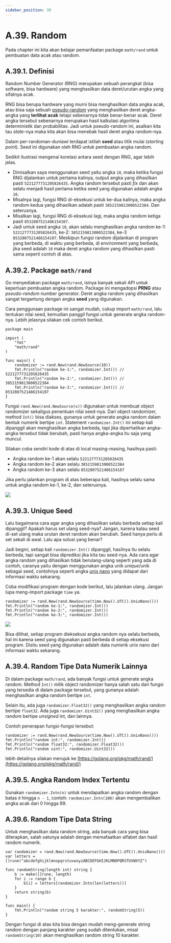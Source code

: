 ```yaml
---
sidebar_position: 39
---
```


# A.39. Random


Pada chapter ini kita akan belajar pemanfaatan package `math/rand` untuk pembuatan data acak atau random.

## A.39.1. Definisi

Random Number Generator (RNG) merupakan sebuah perangkat (bisa software, bisa hardware) yang menghasilkan data deret/urutan angka yang sifatnya acak.

RNG bisa berupa hardware yang murni bisa menghasilkan data angka acak, atau bisa saja sebuah  [pseudo-random](https://en.wikipedia.org/wiki/Pseudorandom_number_generator)  yang menghasilkan deret angka-angka yang  **terlihat acak**  tetapi sebenarnya tidak benar-benar acak. Deret angka tersebut sebenarnya merupakan hasil kalkulasi algoritma deterministik dan probabilitas. Jadi untuk pseudo-random ini, asalkan kita tau  _state_-nya maka kita akan bisa menebak hasil deret angka random-nya.

Dalam per-randoman-duniawi terdapat istilah  **seed**  atau titik mulai (_starting point_). Seed ini digunakan oleh RNG untuk pembuatan angka random.

Sedikit ilustrasi mengenai korelasi antara seed dengan RNG, agar lebih jelas.

-   Dimisalkan saya menggunakan seed yaitu angka  `10`, maka ketika fungsi RNG dijalankan untuk pertama kalinya, output angka yang dihasilkan pasti  `5221277731205826435`. Angka random tersebut pasti  _fix_  dan akan selalu menjadi hasil pertama ketika seed yang digunakan adalah angka  `10`.
-   Misalnya lagi, fungsi RNG di-eksekusi untuk ke-dua kalinya, maka angka random kedua yang dihasilkan adalah pasti  `3852159813000522384`. Dan seterusnya.
-   Misalkan lagi, fungsi RNG di-eksekusi lagi, maka angka random ketiga pasti  `8532807521486154107`.
-   Jadi untuk seed angka  `10`, akan selalu menghasilkan angka random ke-1:  `5221277731205826435`, ke-2:  `3852159813000522384`, ke-3  `8532807521486154107`. Meskipun fungsi random dijalankan di program yang berbeda, di waktu yang berbeda, di environment yang berbeda, jika seed adalah  `10`  maka deret angka random yang dihasilkan pasti sama seperti contoh di atas.


## A.39.2. Package  `math/rand`

Go menyediakan package  `math/rand`, isinya banyak sekali API untuk keperluan pembuatan angka random. Package ini mengadopsi  **PRNG**  atau  _pseudo-random_  number generator. Deret angka random yang dihasilkan sangat tergantung dengan angka  **seed**  yang digunakan.

Cara penggunaan package ini sangat mudah, cukup import  `math/rand`, lalu tentukan nilai seed, kemudian panggil fungsi untuk generate angka random-nya. Lebih jelasnya silakan cek contoh berikut.

```
package main

import (
    "fmt"
    "math/rand"
)

func main() {
    randomizer := rand.New(rand.NewSource(10))
    fmt.Println("random ke-1:", randomizer.Int()) // 5221277731205826435
    fmt.Println("random ke-2:", randomizer.Int()) // 3852159813000522384
    fmt.Println("random ke-3:", randomizer.Int()) // 8532807521486154107
}
```
Fungsi  `rand.New(rand.NewSource(x))`  digunakan untuk membuat object randomizer sekaligus penentuan nilai seed-nya. Dari object randomizer, method  `Int()`  bisa diakses, gunanya untuk generate angka random dalam bentuk numerik bertipe  `int`. Statement  `randomizer.Int()`  ini setiap kali dipanggil akan menghasilkan angka berbeda, tapi jika diperhatikan angka-angka tersebut tidak berubah, pasti hanya angka-angka itu saja yang muncul.

Silakan coba sendiri kode di atas di local masing-masing, hasilnya pasti:

-   Angka random ke-1 akan selalu  `5221277731205826435`
-   Angka random ke-2 akan selalu  `3852159813000522384`
-   Angka random ke-3 akan selalu  `8532807521486154107`

Jika perlu jalankan program di atas beberapa kali, hasilnya selalu sama untuk angka random ke-1, ke-2, dan seterusnya.

**![](https://lh7-rt.googleusercontent.com/docsz/AD_4nXczd1pxL0zQFESEXP9OB7d4gorCppOycO4K_war1G80oqXjKVNAHvnkPMnq1WW2zXuporQ2FPnEXSgX4vFg3jca38o4KjtY_XAd4LlpyzX2o25tpm8Gah0eePkmod-4s6nXQ_5f8DerNqHve9E5SCxssLNh?key=d3s-vJLBsYtwvRvGfZhdnw)**

## A.39.3. Unique Seed

Lalu bagaimana cara agar angka yang dihasilkan selalu berbeda setiap kali dipanggil? Apakah harus set ulang seed-nya? Jangan, karena kalau seed di-set ulang maka urutan deret random akan berubah. Seed hanya perlu di set sekali di awal. Lalu apa solusi yang benar?

Jadi begini, setiap kali  `randomizer.Int()`  dipanggil, hasilnya itu selalu berbeda, tapi sangat bisa diprediksi jika kita tau seed-nya. Ada cara agar angka random yang dihasilkan tidak berulang-ulang seperti yang ada di contoh, caranya yaitu dengan menggunakan angka unik  _unique_/unik sebagai seed, contohnya seperti angka  [unix nano](https://en.wikipedia.org/wiki/GNU_nano)  yang didapat dari informasi waktu sekarang.

Coba modifikasi program dengan kode berikut, lalu jalankan ulang. Jangan lupa meng-import package  `time`  ya.

```
randomizer := rand.New(rand.NewSource(time.Now().UTC().UnixNano()))
fmt.Println("random ke-1:", randomizer.Int())
fmt.Println("random ke-2:", randomizer.Int())
fmt.Println("random ke-3:", randomizer.Int())
```

**![](https://lh7-rt.googleusercontent.com/docsz/AD_4nXdl41fiKY_WfiLAwSh21yY0jb_D8XVUI53-mK7Lx8UW2MMpYGDChr6QPHCWtyEJMPPu8mAn3VgFxf4zUsFvgZ-UQd2VSGyAsVlXCUDdMiesKKR7_KYZX03RUSjmMJnA9uue6xtzK0t44Ju9-9S0VVkdFWH1?key=d3s-vJLBsYtwvRvGfZhdnw)**

Bisa dilihat, setiap program dieksekusi angka random nya selalu berbeda, hal ini karena seed yang digunakan pasti berbeda di setiap eksekusi program. Disitu seed yang digunakan adalah data numerik unix nano dari informasi waktu sekarang.

## A.39.4. Random Tipe Data Numerik Lainnya

Di dalam package  `math/rand`, ada banyak fungsi untuk generate angka random. Method  `Int()`  milik object randomizer hanya salah satu dari fungsi yang tersedia di dalam package tersebut, yang gunanya adalah menghasilkan angka random bertipe  `int`.

Selain itu, ada juga  `randomizer.Float32()`  yang menghasilkan angka random bertipe  `float32`. Ada juga  `randomizer.Uint32()`  yang menghasilkan angka random bertipe  _unsigned_  int, dan lainnya.

Contoh penerapan fungsi-fungsi tersebut:

```
randomizer := rand.New(rand.NewSource(time.Now().UTC().UnixNano()))
fmt.Println("random int:", randomizer.Int())
fmt.Println("random float32:", randomizer.Float32())
fmt.Println("random uint:", randomizer.Uint32())

```

lebih detailnya silakan merujuk ke  [https://golang.org/pkg/math/rand/](https://golang.org/pkg/math/rand/)

## A.39.5. Angka Random Index Tertentu

Gunakan  `randomizer.Intn(n)`  untuk mendapatkan angka random dengan batas  `0`  hingga  `n - 1`, contoh:  `randomizer.Intn(100)`  akan mengembalikan angka acak dari 0 hingga 99.

## A.39.6. Random Tipe Data String

Untuk menghasilkan data random string, ada banyak cara yang bisa diterapkan, salah satunya adalah dengan memafaatkan alfabet dan hasil random numerik.

```
var randomizer = rand.New(rand.NewSource(time.Now().UTC().UnixNano()))
var letters = []rune("abcdefghijklmnopqrstuvwxyzABCDEFGHIJKLMNOPQRSTUVWXYZ")

func randomString(length int) string {
    b := make([]rune, length)
    for i := range b {
        b[i] = letters[randomizer.Intn(len(letters))]
    }
    return string(b)
}

func main() {
    fmt.Println("random string 5 karakter:", randomString(5))
}
```

Dengan fungsi di atas kita bisa dengan mudah meng-generate string random dengan panjang karakter yang sudah ditentukan, misal  `randomString(10)`  akan menghasilkan random string 10 karakter.